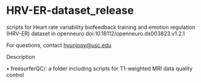 # HRV-ER-dataset_release

scripts for Heart rate variability biofeedback training and emotion regulation (HRV-ER) dataset in openneuro 
doi:10.18112/openneuro.ds003823.v1.2.1

For questions, contact hyunjooy@usc.edu

Description

•	freesurferQC/: a folder including scripts for T1-weighted MRI data quality control
